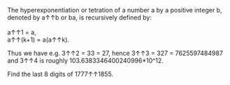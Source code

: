   <p>The hyperexponentiation or tetration of a number a by a positive integer b, denoted by a&uarr;&uarr;b or ba, is recursively defined by:<br /><br />  a&uarr;&uarr;1 = a,<br />  a&uarr;&uarr;(k+1) = a(a&uarr;&uarr;k).</p>  <p>  Thus we have e.g. 3&uarr;&uarr;2 = 33 = 27, hence 3&uarr;&uarr;3 = 327 = 7625597484987 and 3&uarr;&uarr;4 is roughly 103.6383346400240996*10^12.</p>  <p>Find the last 8 digits of 1777&uarr;&uarr;1855.</p>  